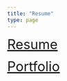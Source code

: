 ```yaml
---
title: "Resume"
type: page
---
```


<a href="https://docs.google.com/document/d/1Ootxo0IHS5heQvTXW-Gx1ZX1G0JTdhNnRtTG1OIPdjc/edit?usp=sharing" target="_blank" style="font-size:2.2em;">   Resume</a><br>


<a href="https://www.https://jeezluisjorge.com/publications/" target="_blank" style="font-size:2.2em;"> Portfolio</a><br>

